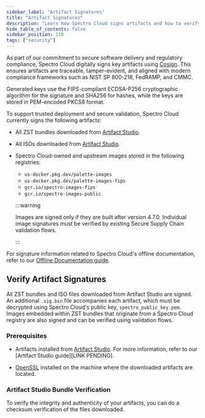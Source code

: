 ```yaml
---
sidebar_label: "Artifact Signatures"
title: "Artifact Signatures"
description: "Learn how Spectro Cloud signs artifacts and how to verify signatures"
hide_table_of_contents: false
sidebar_position: 110
tags: ["security"]
---
```


As part of our commitment to secure software delivery and regulatory compliance, Spectro Cloud digitally signs key
artifacts using [Cosign](https://docs.sigstore.dev/cosign/system_config/installation/). This ensures artifacts are
traceable, tamper-evident, and aligned with modern compliance frameworks such as NIST SP 800-218, FedRAMP, and CMMC.

Generated keys use the FIPS-compliant ECDSA-P256 cryptographic algorithm for the signature and SHA256 for hashes, while
the keys are stored in PEM-encoded PKCS8 format.

To support trusted deployment and secure validation, Spectro Cloud currently signs the following artifacts:

- All ZST bundles downloaded from [Artifact Studio](https://artifact-studio.spectrocloud.com/).
- All ISOs downloaded from [Artifact Studio](https://artifact-studio.spectrocloud.com/).
- Spectro Cloud-owned and upstream images stored in the following registries:

  - `us-docker.pkg.dev/palette-images`
  - `us-docker.pkg.dev/palette-images-fips`
  - `gcr.io/spectro-images-fips`
  - `gcr.io/spectro-images-public`

  :::warning

  Images are signed only if they are built after version 4.7.0. Individual image signatures must be verified by existing
  Secure Supply Chain validation flows.

  :::

For signature information related to Spectro Cloud's offline documentation, refer to our
[Offline Documentation guide](../../downloads/offline-docs.md#container-image-authenticity).

## Verify Artifact Signatures

All ZST bundles and ISO files downloaded from Artifact Studio are signed. An additional `.sig.bin` file accompanies each
artifact, which must be decrypted using Spectro Cloud's public key, `spectro_public_key.pem`. Images embedded within ZST
bundles that originate from a Spectro Cloud registry are also signed and can be verified using validation flows.

### Prerequisites

- Artifacts installed from [Artifact Studio](https://artifact-studio.spectrocloud.com/). For more information, refer to
  our [Artifact Studio guide][LINK PENDING].

- [OpenSSL](https://www.openssl.org/) installed on the machine where the downloaded artifacts are located.

### Artifact Studio Bundle Verification

To verify the integrity and authenticity of your artifacts, you can do a checksum verification of the files downloaded.

<PartialsComponent category="signatures" name="signature-verification" />
